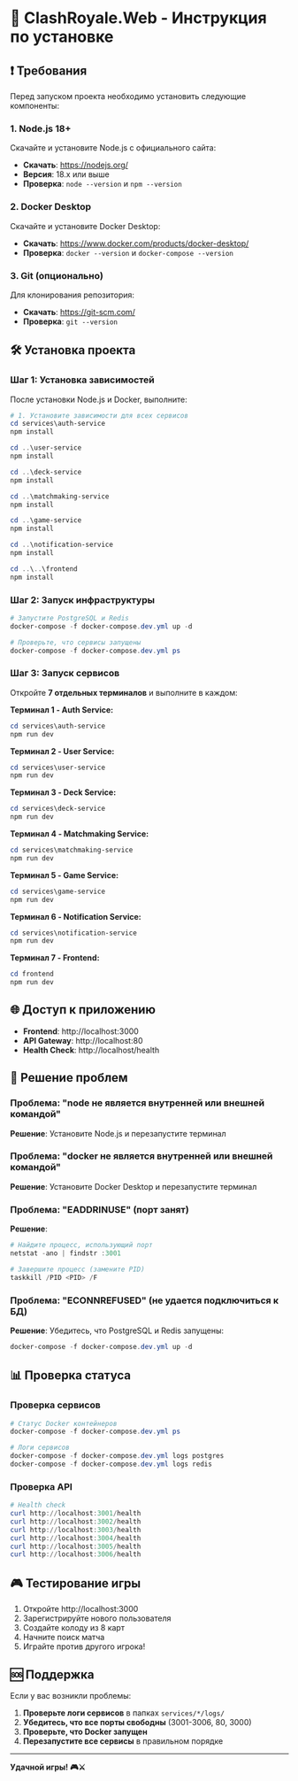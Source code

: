 # 🚀 ClashRoyale.Web - Инструкция по установке

## ❗ Требования

Перед запуском проекта необходимо установить следующие компоненты:

### 1. Node.js 18+
Скачайте и установите Node.js с официального сайта:
- **Скачать**: https://nodejs.org/
- **Версия**: 18.x или выше
- **Проверка**: `node --version` и `npm --version`

### 2. Docker Desktop
Скачайте и установите Docker Desktop:
- **Скачать**: https://www.docker.com/products/docker-desktop/
- **Проверка**: `docker --version` и `docker-compose --version`

### 3. Git (опционально)
Для клонирования репозитория:
- **Скачать**: https://git-scm.com/
- **Проверка**: `git --version`

## 🛠️ Установка проекта

### Шаг 1: Установка зависимостей

После установки Node.js и Docker, выполните:

```powershell
# 1. Установите зависимости для всех сервисов
cd services\auth-service
npm install

cd ..\user-service
npm install

cd ..\deck-service
npm install

cd ..\matchmaking-service
npm install

cd ..\game-service
npm install

cd ..\notification-service
npm install

cd ..\..\frontend
npm install
```

### Шаг 2: Запуск инфраструктуры

```powershell
# Запустите PostgreSQL и Redis
docker-compose -f docker-compose.dev.yml up -d

# Проверьте, что сервисы запущены
docker-compose -f docker-compose.dev.yml ps
```

### Шаг 3: Запуск сервисов

Откройте **7 отдельных терминалов** и выполните в каждом:

**Терминал 1 - Auth Service:**
```powershell
cd services\auth-service
npm run dev
```

**Терминал 2 - User Service:**
```powershell
cd services\user-service
npm run dev
```

**Терминал 3 - Deck Service:**
```powershell
cd services\deck-service
npm run dev
```

**Терминал 4 - Matchmaking Service:**
```powershell
cd services\matchmaking-service
npm run dev
```

**Терминал 5 - Game Service:**
```powershell
cd services\game-service
npm run dev
```

**Терминал 6 - Notification Service:**
```powershell
cd services\notification-service
npm run dev
```

**Терминал 7 - Frontend:**
```powershell
cd frontend
npm run dev
```

## 🌐 Доступ к приложению

- **Frontend**: http://localhost:3000
- **API Gateway**: http://localhost:80
- **Health Check**: http://localhost/health

## 🔧 Решение проблем

### Проблема: "node не является внутренней или внешней командой"
**Решение**: Установите Node.js и перезапустите терминал

### Проблема: "docker не является внутренней или внешней командой"
**Решение**: Установите Docker Desktop и перезапустите терминал

### Проблема: "EADDRINUSE" (порт занят)
**Решение**: 
```powershell
# Найдите процесс, использующий порт
netstat -ano | findstr :3001

# Завершите процесс (замените PID)
taskkill /PID <PID> /F
```

### Проблема: "ECONNREFUSED" (не удается подключиться к БД)
**Решение**: Убедитесь, что PostgreSQL и Redis запущены:
```powershell
docker-compose -f docker-compose.dev.yml up -d
```

## 📊 Проверка статуса

### Проверка сервисов
```powershell
# Статус Docker контейнеров
docker-compose -f docker-compose.dev.yml ps

# Логи сервисов
docker-compose -f docker-compose.dev.yml logs postgres
docker-compose -f docker-compose.dev.yml logs redis
```

### Проверка API
```powershell
# Health check
curl http://localhost:3001/health
curl http://localhost:3002/health
curl http://localhost:3003/health
curl http://localhost:3004/health
curl http://localhost:3005/health
curl http://localhost:3006/health
```

## 🎮 Тестирование игры

1. Откройте http://localhost:3000
2. Зарегистрируйте нового пользователя
3. Создайте колоду из 8 карт
4. Начните поиск матча
5. Играйте против другого игрока!

## 🆘 Поддержка

Если у вас возникли проблемы:

1. **Проверьте логи сервисов** в папках `services/*/logs/`
2. **Убедитесь, что все порты свободны** (3001-3006, 80, 3000)
3. **Проверьте, что Docker запущен**
4. **Перезапустите все сервисы** в правильном порядке

---

**Удачной игры! 🎮⚔️**

